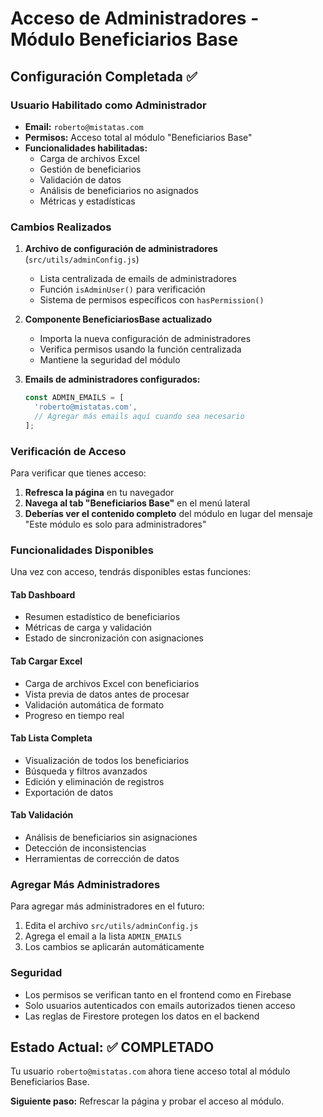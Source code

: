 # Acceso de Administradores - Módulo Beneficiarios Base

## Configuración Completada ✅

### Usuario Habilitado como Administrador

- **Email:** `roberto@mistatas.com`
- **Permisos:** Acceso total al módulo "Beneficiarios Base"
- **Funcionalidades habilitadas:**
  - Carga de archivos Excel
  - Gestión de beneficiarios
  - Validación de datos
  - Análisis de beneficiarios no asignados
  - Métricas y estadísticas

### Cambios Realizados

1. **Archivo de configuración de administradores** (`src/utils/adminConfig.js`)
   - Lista centralizada de emails de administradores
   - Función `isAdminUser()` para verificación
   - Sistema de permisos específicos con `hasPermission()`

2. **Componente BeneficiariosBase actualizado**
   - Importa la nueva configuración de administradores
   - Verifica permisos usando la función centralizada
   - Mantiene la seguridad del módulo

3. **Emails de administradores configurados:**
   ```javascript
   const ADMIN_EMAILS = [
     'roberto@mistatas.com',
     // Agregar más emails aquí cuando sea necesario
   ];
   ```

### Verificación de Acceso

Para verificar que tienes acceso:

1. **Refresca la página** en tu navegador
2. **Navega al tab "Beneficiarios Base"** en el menú lateral
3. **Deberías ver el contenido completo** del módulo en lugar del mensaje "Este módulo es solo para administradores"

### Funcionalidades Disponibles

Una vez con acceso, tendrás disponibles estas funciones:

#### Tab Dashboard
- Resumen estadístico de beneficiarios
- Métricas de carga y validación
- Estado de sincronización con asignaciones

#### Tab Cargar Excel
- Carga de archivos Excel con beneficiarios
- Vista previa de datos antes de procesar
- Validación automática de formato
- Progreso en tiempo real

#### Tab Lista Completa
- Visualización de todos los beneficiarios
- Búsqueda y filtros avanzados
- Edición y eliminación de registros
- Exportación de datos

#### Tab Validación
- Análisis de beneficiarios sin asignaciones
- Detección de inconsistencias
- Herramientas de corrección de datos

### Agregar Más Administradores

Para agregar más administradores en el futuro:

1. Edita el archivo `src/utils/adminConfig.js`
2. Agrega el email a la lista `ADMIN_EMAILS`
3. Los cambios se aplicarán automáticamente

### Seguridad

- Los permisos se verifican tanto en el frontend como en Firebase
- Solo usuarios autenticados con emails autorizados tienen acceso
- Las reglas de Firestore protegen los datos en el backend

## Estado Actual: ✅ COMPLETADO

Tu usuario `roberto@mistatas.com` ahora tiene acceso total al módulo Beneficiarios Base.

**Siguiente paso:** Refrescar la página y probar el acceso al módulo.
